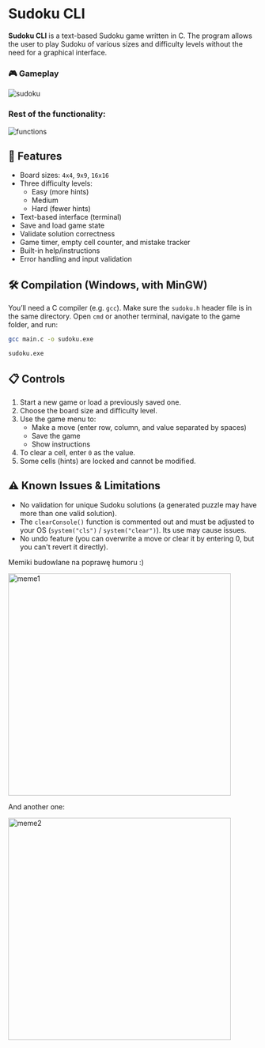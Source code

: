 # Sudoku CLI

**Sudoku CLI** is a text-based Sudoku game written in C. The program allows the user to play Sudoku of various sizes and difficulty levels without the need for a graphical interface.

### 🎮 Gameplay

![sudoku](https://github.com/user-attachments/assets/429aaeea-8c67-484b-8ba7-a0ccc0e8ca29)

### **Rest of the functionality:**

![functions](https://github.com/user-attachments/assets/5437ec83-9785-489b-aa2c-44edff5d318e)




## 🧩 Features

- Board sizes: `4x4`, `9x9`, `16x16`
- Three difficulty levels:
  - Easy (more hints)
  - Medium
  - Hard (fewer hints)
- Text-based interface (terminal)
- Save and load game state
- Validate solution correctness
- Game timer, empty cell counter, and mistake tracker
- Built-in help/instructions
- Error handling and input validation

## 🛠️ Compilation (Windows, with MinGW)

You’ll need a C compiler (e.g. `gcc`). Make sure the `sudoku.h` header file is in the same directory. Open `cmd` or another terminal, navigate to the game folder, and run:

```bash
gcc main.c -o sudoku.exe

sudoku.exe
```


## 📋 Controls
1. Start a new game or load a previously saved one.
2. Choose the board size and difficulty level.
3. Use the game menu to:
   -  Make a move (enter row, column, and value separated by spaces)
   -  Save the game
   -  Show instructions
4. To clear a cell, enter `0` as the value.
5. Some cells (hints) are locked and cannot be modified.

## ⚠️ Known Issues & Limitations
- No validation for unique Sudoku solutions (a generated puzzle may have more than one valid solution).
- The `clearConsole()` function is commented out and must be adjusted to your OS (`system("cls")` / `system("clear")`). Its use may cause issues.
- No undo feature (you can overwrite a move or clear it by entering 0, but you can't revert it directly).

Memiki budowlane na poprawę humoru :)

<img src="https://github.com/user-attachments/assets/39272a89-7888-4cd6-b041-a8b07713711f" alt="meme1" width="450">

And another one:

<img src="https://github.com/user-attachments/assets/4d815ab6-5f3f-474b-a6bf-c2431d6221b1" alt="meme2" width="450">
